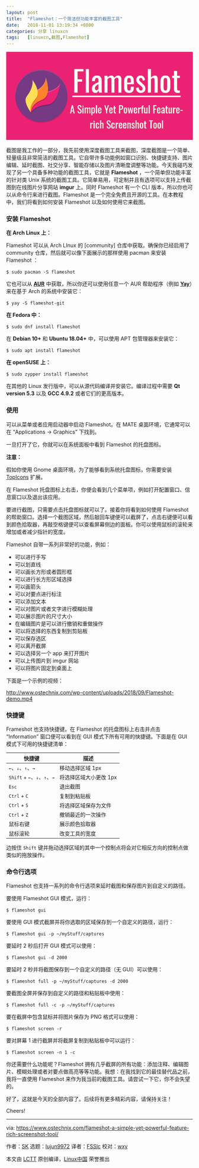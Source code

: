 ```yaml
---
layout: post
title:	"Flameshot：一个简洁但功能丰富的截图工具"
date:	2018-11-01 13:19:34 +0800 
categories:	分享 linuxcn 
tags:	[linuxcn,截图,Flameshot]
---
```



![](/Asserts/Images/album/201811/01/131936ytmy79zy9fvf69vl.png)


截图是我工作的一部分，我先前使用深度截图工具来截图，深度截图是一个简单、轻量级且非常简洁的截图工具。它自带许多功能例如窗口识别、快捷键支持、图片编辑、延时截图、社交分享、智能存储以及图片清晰度调整等功能。今天我碰巧发现了另一个具备多种功能的截图工具，它就是 **Flameshot** ，一个简单但功能丰富的针对类 Unix 系统的截图工具。它简单易用，可定制并且有选项可以支持上传截图到在线图片分享网站 **imgur** 上。同时 Flameshot 有一个 CLI 版本，所以你也可以从命令行来进行截图。Flameshot 是一个完全免费且开源的工具。在本教程中，我们将看到如何安装 Flameshot 以及如何使用它来截图。


### 安装 Flameshot


**在 Arch Linux 上：**


Flameshot 可以从 Arch LInux 的 [community] 仓库中获取。确保你已经启用了 community 仓库，然后就可以像下面展示的那样使用 pacman 来安装 Flameshot ：



```
$ sudo pacman -S flameshot
```

它也可以从 [**AUR**](https://aur.archlinux.org/packages/flameshot-git) 中获取，所以你还可以使用任意一个 AUR 帮助程序（例如 [**Yay**](https://www.ostechnix.com/yay-found-yet-another-reliable-aur-helper/)）来在基于 Arch 的系统中安装它：



```
$ yay -S flameshot-git
```

**在 Fedora 中：**



```
$ sudo dnf install flameshot
```

在 **Debian 10+** 和 **Ubuntu 18.04+** 中，可以使用 APT 包管理器来安装它：



```
$ sudo apt install flameshot
```

**在 openSUSE 上：**



```
$ sudo zypper install flameshot
```

在其他的 Linux 发行版中，可以从源代码编译并安装它。编译过程中需要 **Qt version 5.3** 以及 **GCC 4.9.2** 或者它们的更高版本。


### 使用


可以从菜单或者应用启动器中启动 Flameshot。在 MATE 桌面环境，它通常可以在 “Applications -> Graphics” 下找到。


一旦打开了它，你就可以在系统面板中看到 Flameshot 的托盘图标。


**注意：**


假如你使用 Gnome 桌面环境，为了能够看到系统托盘图标，你需要安装 [TopIcons](https://extensions.gnome.org/extension/1031/topicons/) 扩展。


在 Flameshot 托盘图标上右击，你便会看到几个菜单项，例如打开配置窗口、信息窗口以及退出该应用。


要进行截图，只需要点击托盘图标就可以了。接着你将看到如何使用 Flameshot 的帮助窗口。选择一个截图区域，然后敲回车键便可以截屏了，点击右键便可以看到颜色拾取器，再敲空格键便可以查看屏幕侧边的面板。你可以使用鼠标的滚轮来增加或者减少指针的宽度。


Flameshot 自带一系列非常好的功能，例如：


* 可以进行手写
* 可以划直线
* 可以画长方形或者圆形框
* 可以进行长方形区域选择
* 可以画箭头
* 可以对要点进行标注
* 可以添加文本
* 可以对图片或者文字进行模糊处理
* 可以展示图片的尺寸大小
* 在编辑图片是可以进行撤销和重做操作
* 可以将选择的东西复制到剪贴板
* 可以保存选区
* 可以离开截屏
* 可以选择另一个 app 来打开图片
* 可以上传图片到 imgur 网站
* 可以将图片固定到桌面上


下面是一个示例的视频：


<http://www.ostechnix.com/wp-content/uploads/2018/09/Flameshot-demo.mp4>


### 快捷键


Frameshot 也支持快捷键。在 Flameshot 的托盘图标上右击并点击 “Information” 窗口便可以看到在 GUI 模式下所有可用的快捷键。下面是在 GUI 模式下可用的快捷键清单：




| 快捷键 | 描述 |
| --- | --- |
| `←`、`↓`、`↑`、`→` | 移动选择区域 1px |
| `Shift` + `←`、`↓`、`↑`、`→` | 将选择区域大小更改 1px |
| `Esc` | 退出截图 |
| `Ctrl` + `C` | 复制到粘贴板 |
| `Ctrl` + `S` | 将选择区域保存为文件 |
| `Ctrl` + `Z` | 撤销最近的一次操作 |
| 鼠标右键 | 展示颜色拾取器 |
| 鼠标滚轮 | 改变工具的宽度 |


边按住 `Shift` 键并拖动选择区域的其中一个控制点将会对它相反方向的控制点做类似的拖放操作。


### 命令行选项


Flameshot 也支持一系列的命令行选项来延时截图和保存图片到自定义的路径。


要使用 Flameshot GUI 模式，运行：



```
$ flameshot gui
```

要使用 GUI 模式截屏并将你选取的区域保存到一个自定义的路径，运行：



```
$ flameshot gui -p ~/myStuff/captures
```

要延时 2 秒后打开 GUI 模式可以使用：



```
$ flameshot gui -d 2000
```

要延时 2 秒并将截图保存到一个自定义的路径（无 GUI）可以使用：



```
$ flameshot full -p ~/myStuff/captures -d 2000
```

要截图全屏并保存到自定义的路径和粘贴板中使用：



```
$ flameshot full -c -p ~/myStuff/captures
```

要在截屏中包含鼠标并将图片保存为 PNG 格式可以使用：



```
$ flameshot screen -r
```

要对屏幕 1 进行截屏并将截屏复制到粘贴板中可以运行：



```
$ flameshot screen -n 1 -c
```

你还需要什么功能呢？Flameshot 拥有几乎截屏的所有功能：添加注释、编辑图片、模糊处理或者对要点做高亮等等功能。我想：在我找到它的最佳替代品之前，我将一直使用 Flameshot 来作为我当前的截图工具。请尝试一下它，你不会失望的。


好了，这就是今天的全部内容了。后续将有更多精彩内容，请保持关注！


Cheers!




---


via: <https://www.ostechnix.com/flameshot-a-simple-yet-powerful-feature-rich-screenshot-tool/>


作者：[SK](https://www.ostechnix.com/author/sk/) 选题：[lujun9972](https://github.com/lujun9972) 译者：[FSSlc](https://github.com/FSSlc) 校对：[wxy](https://github.com/wxy)


本文由 [LCTT](https://github.com/LCTT/TranslateProject) 原创编译，[Linux中国](https://linux.cn/) 荣誉推出
